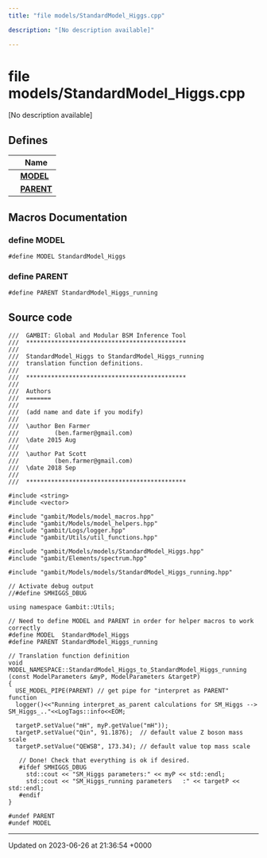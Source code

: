 ```yaml
---
title: "file models/StandardModel_Higgs.cpp"

description: "[No description available]"

---
```


# file models/StandardModel_Higgs.cpp

[No description available]

## Defines

|                | Name           |
| -------------- | -------------- |
|  | **[MODEL](/documentation/code/files/standardmodel__higgs_8cpp/#define-model)**  |
|  | **[PARENT](/documentation/code/files/standardmodel__higgs_8cpp/#define-parent)**  |




## Macros Documentation

### define MODEL

```
#define MODEL StandardModel_Higgs
```


### define PARENT

```
#define PARENT StandardModel_Higgs_running
```


## Source code

```
///  GAMBIT: Global and Modular BSM Inference Tool
///  *********************************************
///
///  StandardModel_Higgs to StandardModel_Higgs_running
///  translation function definitions.
///
///  *********************************************
///
///  Authors
///  =======
///
///  (add name and date if you modify)
///
///  \author Ben Farmer
///          (ben.farmer@gmail.com)
///  \date 2015 Aug
///
///  \author Pat Scott
///          (ben.farmer@gmail.com)
///  \date 2018 Sep
///
///  *********************************************

#include <string>
#include <vector>

#include "gambit/Models/model_macros.hpp"
#include "gambit/Models/model_helpers.hpp"
#include "gambit/Logs/logger.hpp"
#include "gambit/Utils/util_functions.hpp"

#include "gambit/Models/models/StandardModel_Higgs.hpp"
#include "gambit/Elements/spectrum.hpp"

#include "gambit/Models/models/StandardModel_Higgs_running.hpp"

// Activate debug output
//#define SMHIGGS_DBUG

using namespace Gambit::Utils;

// Need to define MODEL and PARENT in order for helper macros to work correctly
#define MODEL  StandardModel_Higgs
#define PARENT StandardModel_Higgs_running

// Translation function definition
void MODEL_NAMESPACE::StandardModel_Higgs_to_StandardModel_Higgs_running (const ModelParameters &myP, ModelParameters &targetP)
{
  USE_MODEL_PIPE(PARENT) // get pipe for "interpret as PARENT" function
  logger()<<"Running interpret_as_parent calculations for SM_Higgs --> SM_Higgs_.."<<LogTags::info<<EOM;

  targetP.setValue("mH", myP.getValue("mH"));
  targetP.setValue("Qin", 91.1876);  // default value Z boson mass scale
  targetP.setValue("QEWSB", 173.34); // default value top mass scale

   // Done! Check that everything is ok if desired.
   #ifdef SMHIGGS_DBUG
     std::cout << "SM_Higgs parameters:" << myP << std::endl;
     std::cout << "SM_Higgs_running parameters   :" << targetP << std::endl;
   #endif
}

#undef PARENT
#undef MODEL
```


-------------------------------

Updated on 2023-06-26 at 21:36:54 +0000
